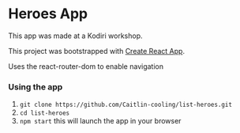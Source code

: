 # Heroes App
This app was made at a Kodiri workshop.

This project was bootstrapped with [Create React App](https://github.com/facebook/create-react-app).

Uses the react-router-dom to enable navigation


### Using the app
1. `git clone https://github.com/Caitlin-cooling/list-heroes.git`
2. `cd list-heroes`
3. `npm start` this will launch the app in your browser
